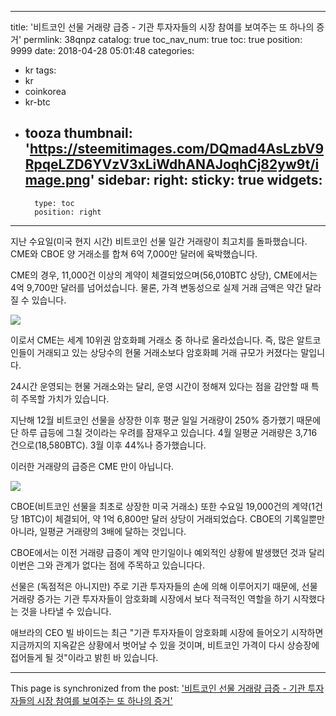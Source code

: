 
---
title: '비트코인 선물 거래량 급증 - 기관 투자자들의 시장 참여를 보여주는 또 하나의 증거'
permlink: 38qnpz
catalog: true
toc_nav_num: true
toc: true
position: 9999
date: 2018-04-28 05:01:48
categories:
- kr
tags:
- kr
- coinkorea
- kr-btc
- tooza
thumbnail: 'https://steemitimages.com/DQmad4AsLzbV9RpqeLZD6YVzV3xLiWdhANAJoqhCj82yw9t/image.png'
sidebar:
    right:
        sticky: true
widgets:
    -
        type: toc
        position: right
---


지난 수요일(미국 현지 시간) 비트코인 선물 일간 거래량이 최고치를 돌파했습니다.  CME와 CBOE 양 거래소를 합쳐 6억 7,000만 달러에 육박했습니다.

CME의 경우, 11,000건 이상의 계약이 체결되었으며(56,010BTC 상당),  CME에서는 4억 9,700만 달러를 넘어섰습니다.  물론, 가격 변동성으로 실제 거래 금액은 약간 달라질 수 있습니다. 

![](https://steemitimages.com/DQmad4AsLzbV9RpqeLZD6YVzV3xLiWdhANAJoqhCj82yw9t/image.png)

이로서 CME는 세계 10위권 암호화폐 거래소 중 하나로 올라섰습니다.  즉, 많은 알트코인들이 거래되고 있는 상당수의 현물 거래소보다 암호화폐 거래 규모가 커졌다는 말입니다. 

24시간 운영되는 현물 거래소와는 달리, 운영 시간이 정해져 있다는 점을 감안할 때 특히 주목할 가치가 있습니다.

지난해 12월 비트코인 선물을 상장한 이후 평균 일일 거래량이 250% 증가했기 때문에 단 하루 급등에 그칠 것이라는 우려를 잠재우고 있습니다.  4월 일평균 거래량은 3,716 건으로(18,580BTC). 3월 이후 44%나 증가했습니다.

이러한 거래량의 급증은 CME 만이 아닙니다. 

![](https://steemitimages.com/DQmPYvme1JHpj7xbwRF1aPHicB1baGQB3DjBqPoCC1NQ9Bc/image.png)

CBOE(비트코인 선물을 최초로 상장한 미국 거래소) 또한 수요일 19,000건의 계약(1건 당 1BTC)이 체결되어, 약 1억 6,800만 달러 상당이 거래되었습다. CBOE의 기록일뿐만 아니라, 일평균 거래량의 3배에 달하는 것입니다.

CBOE에서는 이전 거래량 급증이 계약 만기일이나 예외적인 상황에 발생했던 것과 달리 이번은 그와 관계가 없다는 점에 주목하고 있습니다다.

선물은 (독점적은 아니지만) 주로 기관 투자자들의 손에 의해 이루어지기 때문에, 선물 거래량 증가는 기관 투자자들이 암호화폐 시장에서 보다 적극적인 역할을 하기 시작했다는 것을 나타낼 수 있습니다.

애브라의 CEO 빌 바이드는 최근 "기관 투자자들이 암호화폐 시장에 들어오기 시작하면 지금까지의 지옥같은 상황에서 벗어날 수 있을 것이며, 비트코인 가격이 다시 상승장에 접어들게 될 것"이라고 밝힌 바 있습니다.

- - -

This page is synchronized from the post: ['비트코인 선물 거래량 급증 - 기관 투자자들의 시장 참여를 보여주는 또 하나의 증거'](https://steemit.com/@pius.pius/38qnpz)
